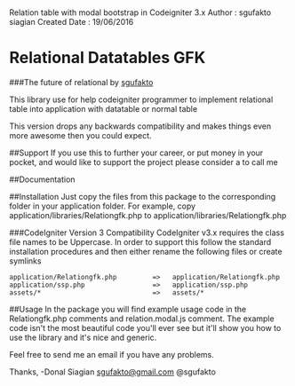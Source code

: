 # 
 Relation table with modal bootstrap in Codeigniter 3.x
 Author 		: sgufakto siagian
 Created Date 	: 19/06/2016
 
 # Relational Datatables GFK
###The future of relational
by [sgufakto](http://nyontekbae.id)

This library use for help codeigniter programmer to implement relational table
into application with datatable or normal table

This version drops any backwards compatibility and makes things even more
awesome then you could expect.


##Support
If you use this to further your career, or put money in your pocket, and would like to support the project please consider a to call me


##Documentation

##Installation
Just copy the files from this package to the corresponding folder in your
application folder.  For example, copy application/libraries/Relationgfk.php to
application/libraries/Relationgfk.php

###CodeIgniter Version 3 Compatibility
CodeIgniter v3.x requires the class file names to be Uppercase.  In order to support this follow the standard installation procedures and then either rename the following files or create symlinks

	application/Relationgfk.php         =>   application/Relationgfk.php
	application/ssp.php              	=>   application/ssp.php
	assets/*              				=>   assets/*


##Usage
In the package you will find example usage code in the Relationgfk.php comments and 
relation.modal.js comment.  The example code isn't the most beautiful code you'll ever see but
it'll show you how to use the library and it's nice and generic.


Feel free to send me an email if you have any problems.


Thanks,
-Donal Siagian
 sgufakto@gmail.com
 @sgufakto
